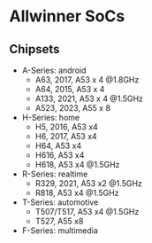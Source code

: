 Allwinner SoCs
==============

## Chipsets

- A-Series: android
  - A63, 2017, A53 x 4 @1.8GHz
  - A64, 2015, A53 x 4
  - A133, 2021, A53 x 4 @1.5GHz
  - A523, 2023, A55 x 8
- H-Series: home
  - H5, 2016, A53 x4
  - H6, 2017, A53 x4
  - H64, A53 x4
  - H616, A53 x4
  - H618, A53 x4 @1.5GHz
- R-Series: realtime
  - R329, 2021, A53 x2 @1.5GHz
  - R818, A53 x4 @1.5GHz
- T-Series: automotive
  - T507/T517, A53 x4 @1.5GHz
  - T527, A55 x8
- F-Series: multimedia
